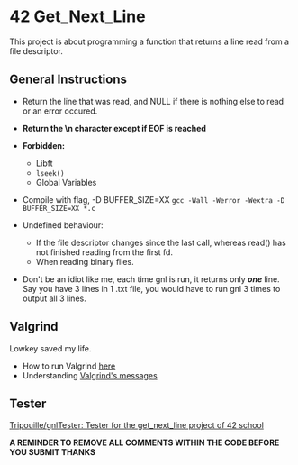 # 42 Get_Next_Line
This project is about programming a function that returns a line
read from a file descriptor.

## General Instructions
- Return the line that was read, and NULL if there is nothing else to read or an error occured.
- **Return the \n character except if EOF is reached**
- **Forbidden:**
  - Libft
  - `lseek()`
  - Global Variables
- Compile with flag, -D BUFFER_SIZE=XX
	`gcc -Wall -Werror -Wextra -D BUFFER_SIZE=XX *.c`
- Undefined behaviour:
  - If the file descriptor changes since the last call, whereas read() has not finished reading from the first fd.
  - When reading binary files. 

- Don't be an idiot like me, each time gnl is run, it returns only ***one*** line. Say you have 3 lines in 1 .txt file, you would have to run gnl 3 times to output all 3 lines.

## Valgrind
Lowkey saved my life.

- How to run Valgrind [here](https://stackoverflow.com/questions/5134891/how-do-i-use-valgrind-to-find-memory-leaks)
- Understanding [Valgrind's messages](https://epitech-2022-technical-documentation.readthedocs.io/en/latest/valgrind.html)

## Tester
[Tripouille/gnlTester: Tester for the get_next_line project of 42 school](https://github.com/Tripouille/gnlTester)

**A REMINDER TO REMOVE ALL COMMENTS WITHIN THE CODE BEFORE YOU SUBMIT THANKS**